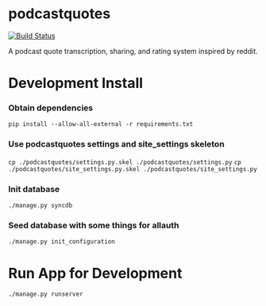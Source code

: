 podcastquotes
=============
[![Build Status](https://travis-ci.org/podcastquotes/podcastquotes.svg?branch=master)](https://travis-ci.org/podcastquotes/podcastquotes)

A podcast quote transcription, sharing, and rating system inspired by reddit.


Development Install
===================

### Obtain dependencies
```pip install --allow-all-external -r requirements.txt```

### Use podcastquotes settings and site_settings skeleton
```cp ./podcastquotes/settings.py.skel ./podcastquotes/settings.py```
```cp ./podcastquotes/site_settings.py.skel ./podcastquotes/site_settings.py```

### Init database
```./manage.py syncdb```

### Seed database with some things for allauth
```./manage.py init_configuration```

Run App for Development
=======================
```./manage.py runserver```

